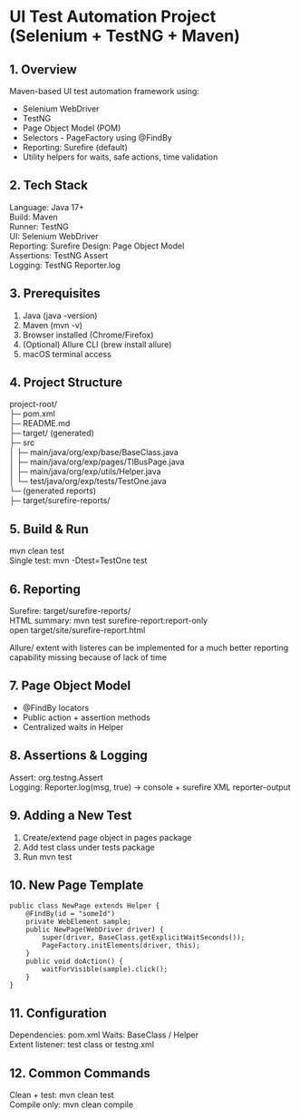 # UI Test Automation Project (Selenium + TestNG + Maven)

## 1. Overview
Maven-based UI test automation framework using:
- Selenium WebDriver
- TestNG
- Page Object Model (POM)
- Selectors - PageFactory using @FindBy
- Reporting: Surefire (default)
- Utility helpers for waits, safe actions, time validation

## 2. Tech Stack
Language: Java 17+  
Build: Maven  
Runner: TestNG  
UI: Selenium WebDriver  
Reporting: Surefire
Design: Page Object Model  
Assertions: TestNG Assert  
Logging: TestNG Reporter.log  

## 3. Prerequisites
1. Java (java -version)
2. Maven (mvn -v)
3. Browser installed (Chrome/Firefox)
4. (Optional) Allure CLI (brew install allure)
5. macOS terminal access

## 4. Project Structure
project-root/  
├─ pom.xml  
├─ README.md  
├─ target/ (generated)  
├─ src  
│  ├─ main/java/org/exp/base/BaseClass.java  
│  ├─ main/java/org/exp/pages/TlBusPage.java  
│  ├─ main/java/org/exp/utils/Helper.java  
│  └─ test/java/org/exp/tests/TestOne.java  
└─ (generated reports)  
   ├─ target/surefire-reports/  

## 5. Build & Run
mvn clean test  
Single test: mvn -Dtest=TestOne test   

## 6. Reporting
Surefire: target/surefire-reports/  
HTML summary:
mvn test surefire-report:report-only  
open target/site/surefire-report.html  

Allure/ extent with listeres can be implemented for a much better reporting capability
missing because of lack of time

## 7. Page Object Model
- @FindBy locators
- Public action + assertion methods
- Centralized waits in Helper

## 8. Assertions & Logging
Assert: org.testng.Assert  
Logging: Reporter.log(msg, true) -> console + surefire XML reporter-output

## 9. Adding a New Test
1. Create/extend page object in pages package
2. Add test class under tests package
4. Run mvn test

## 10. New Page Template
    public class NewPage extends Helper {
        @FindBy(id = "someId")
        private WebElement sample;
        public NewPage(WebDriver driver) {
            super(driver, BaseClass.getExplicitWaitSeconds());
            PageFactory.initElements(driver, this);
        }
        public void doAction() {
            waitForVisible(sample).click();
        }
    }

## 11. Configuration
Dependencies: pom.xml
Waits: BaseClass / Helper  
Extent listener: test class or testng.xml  

## 12. Common Commands
Clean + test: mvn clean test  
Compile only: mvn clean compile

